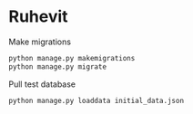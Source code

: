 # Ruhevit

Make migrations
```bash
python manage.py makemigrations
python manage.py migrate
```

Pull test database
```bash
python manage.py loaddata initial_data.json
```

